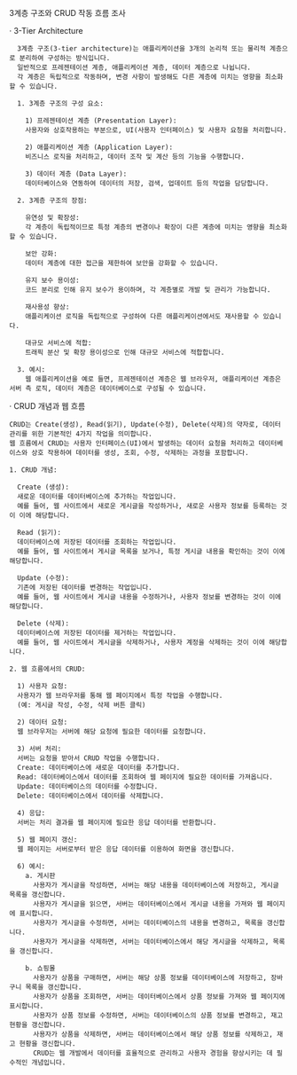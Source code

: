 3계층 구조와 CRUD 작동 흐름 조사

  · 3-Tier Architecture

      3계층 구조(3-tier architecture)는 애플리케이션을 3개의 논리적 또는 물리적 계층으로 분리하여 구성하는 방식입니다.
      일반적으로 프레젠테이션 계층, 애플리케이션 계층, 데이터 계층으로 나뉩니다.
      각 계층은 독립적으로 작동하며, 변경 사항이 발생해도 다른 계층에 미치는 영향을 최소화할 수 있습니다.
    
      1. 3계층 구조의 구성 요소:
      
        1) 프레젠테이션 계층 (Presentation Layer):
        사용자와 상호작용하는 부분으로, UI(사용자 인터페이스) 및 사용자 요청을 처리합니다.
       
        2) 애플리케이션 계층 (Application Layer):
        비즈니스 로직을 처리하고, 데이터 조작 및 계산 등의 기능을 수행합니다.
        
        3) 데이터 계층 (Data Layer):
        데이터베이스와 연동하여 데이터의 저장, 검색, 업데이트 등의 작업을 담당합니다. 
      
      2. 3계층 구조의 장점:
          
        유연성 및 확장성:
        각 계층이 독립적이므로 특정 계층의 변경이나 확장이 다른 계층에 미치는 영향을 최소화할 수 있습니다.
        
        보안 강화:
        데이터 계층에 대한 접근을 제한하여 보안을 강화할 수 있습니다.
        
        유지 보수 용이성:
        코드 분리로 인해 유지 보수가 용이하며, 각 계층별로 개발 및 관리가 가능합니다.
        
        재사용성 향상:
        애플리케이션 로직을 독립적으로 구성하여 다른 애플리케이션에서도 재사용할 수 있습니다.
        
        대규모 서비스에 적합:
        트래픽 분산 및 확장 용이성으로 인해 대규모 서비스에 적합합니다. 
        
      3. 예시:
        웹 애플리케이션을 예로 들면, 프레젠테이션 계층은 웹 브라우저, 애플리케이션 계층은 서버 측 로직, 데이터 계층은 데이터베이스로 구성될 수 있습니다. 

  · CRUD 개념과 웹 흐름

    CRUD는 Create(생성), Read(읽기), Update(수정), Delete(삭제)의 약자로, 데이터 관리를 위한 기본적인 4가지 작업을 의미합니다.
    웹 흐름에서 CRUD는 사용자 인터페이스(UI)에서 발생하는 데이터 요청을 처리하고 데이터베이스와 상호 작용하여 데이터를 생성, 조회, 수정, 삭제하는 과정을 포함합니다. 
    
    1. CRUD 개념:
    
      Create (생성):
      새로운 데이터를 데이터베이스에 추가하는 작업입니다. 
      예를 들어, 웹 사이트에서 새로운 게시글을 작성하거나, 새로운 사용자 정보를 등록하는 것이 이에 해당합니다.
      
      Read (읽기):
      데이터베이스에 저장된 데이터를 조회하는 작업입니다. 
      예를 들어, 웹 사이트에서 게시글 목록을 보거나, 특정 게시글 내용을 확인하는 것이 이에 해당합니다.
      
      Update (수정):
      기존에 저장된 데이터를 변경하는 작업입니다. 
      예를 들어, 웹 사이트에서 게시글 내용을 수정하거나, 사용자 정보를 변경하는 것이 이에 해당합니다.
      
      Delete (삭제):
      데이터베이스에 저장된 데이터를 제거하는 작업입니다. 
      예를 들어, 웹 사이트에서 게시글을 삭제하거나, 사용자 계정을 삭제하는 것이 이에 해당합니다. 
    
    2. 웹 흐름에서의 CRUD:
    
      1) 사용자 요청:
      사용자가 웹 브라우저를 통해 웹 페이지에서 특정 작업을 수행합니다. 
      (예: 게시글 작성, 수정, 삭제 버튼 클릭)
      
      2) 데이터 요청:
      웹 브라우저는 서버에 해당 요청에 필요한 데이터를 요청합니다.
      
      3) 서버 처리:
      서버는 요청을 받아서 CRUD 작업을 수행합니다.
      Create: 데이터베이스에 새로운 데이터를 추가합니다.
      Read: 데이터베이스에서 데이터를 조회하여 웹 페이지에 필요한 데이터를 가져옵니다.
      Update: 데이터베이스의 데이터를 수정합니다.
      Delete: 데이터베이스에서 데이터를 삭제합니다.
      
      4) 응답:
      서버는 처리 결과를 웹 페이지에 필요한 응답 데이터를 반환합니다.
      
      5) 웹 페이지 갱신:
      웹 페이지는 서버로부터 받은 응답 데이터를 이용하여 화면을 갱신합니다. 
      
      6) 예시:
        a. 게시판 
          사용자가 게시글을 작성하면, 서버는 해당 내용을 데이터베이스에 저장하고, 게시글 목록을 갱신합니다. 
          사용자가 게시글을 읽으면, 서버는 데이터베이스에서 게시글 내용을 가져와 웹 페이지에 표시합니다. 
          사용자가 게시글을 수정하면, 서버는 데이터베이스의 내용을 변경하고, 목록을 갱신합니다. 
          사용자가 게시글을 삭제하면, 서버는 데이터베이스에서 해당 게시글을 삭제하고, 목록을 갱신합니다.
        
        b. 쇼핑몰
          사용자가 상품을 구매하면, 서버는 해당 상품 정보를 데이터베이스에 저장하고, 장바구니 목록을 갱신합니다. 
          사용자가 상품을 조회하면, 서버는 데이터베이스에서 상품 정보를 가져와 웹 페이지에 표시합니다. 
          사용자가 상품 정보를 수정하면, 서버는 데이터베이스의 상품 정보를 변경하고, 재고 현황을 갱신합니다. 
          사용자가 상품을 삭제하면, 서버는 데이터베이스에서 해당 상품 정보를 삭제하고, 재고 현황을 갱신합니다. 
          CRUD는 웹 개발에서 데이터를 효율적으로 관리하고 사용자 경험을 향상시키는 데 필수적인 개념입니다.

  
